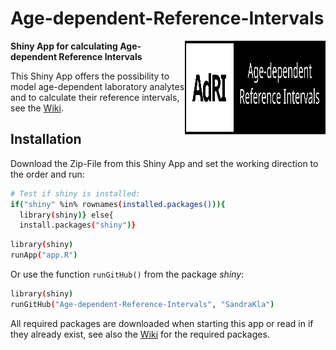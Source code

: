 # Age-dependent-Reference-Intervals

<img src="Logo.svg" width="225px" height="150px" align="right"/>

**Shiny App for calculating Age-dependent Reference Intervals**

This Shiny App offers the possibility to model age-dependent laboratory analytes and to calculate their reference intervals, see the [Wiki](https://github.com/SandraKla/Age-dependent-Reference-Intervals/wiki). 

## Installation

Download the Zip-File from this Shiny App and set the working direction to the order and run:

```bash
# Test if shiny is installed:
if("shiny" %in% rownames(installed.packages())){
  library(shiny)} else{
  install.packages("shiny")}
```

```bash
library(shiny)
runApp("app.R")
```
Or use the function ```runGitHub()``` from the package *shiny*:

```bash
library(shiny)
runGitHub("Age-dependent-Reference-Intervals", "SandraKla")
```

All required packages are downloaded when starting this app or read in if they already exist, see also the [Wiki](https://github.com/SandraKla/Age-dependent-Reference-Intervals/wiki/References) for the required packages.